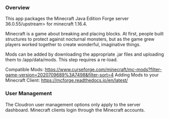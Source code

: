### Overview

This app packages the Minecraft Java Edition Forge server <upstream>36.0.55/upstream> for minecraft <upstream>1.16.4</upstream>.

Minecraft is a game about breaking and placing blocks. At first, people built structures to protect against nocturnal monsters, but as the game grew players worked together to create wonderful, imaginative things.

Mods can be added by downloading the appropriate .jar files and uploading them to /app/data/mods. This step requires a re-load.

Compatible Mods: https://www.curseforge.com/minecraft/mc-mods?filter-game-version=2020709689%3A7498&filter-sort=4
Adding Mods to your Minecraft Client: https://mcforge.readthedocs.io/en/latest/

### User Management

The Cloudron user management options only apply to the server dashboard. Minecraft clients login through the Minecraft accounts.
